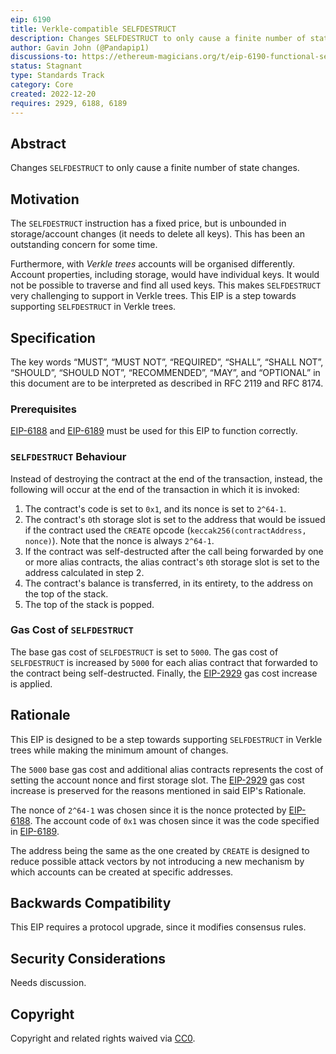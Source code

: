 ```yaml
---
eip: 6190
title: Verkle-compatible SELFDESTRUCT
description: Changes SELFDESTRUCT to only cause a finite number of state changes
author: Gavin John (@Pandapip1)
discussions-to: https://ethereum-magicians.org/t/eip-6190-functional-selfdestruct/12232
status: Stagnant
type: Standards Track
category: Core
created: 2022-12-20
requires: 2929, 6188, 6189
---
```


## Abstract

Changes `SELFDESTRUCT` to only cause a finite number of state changes.

## Motivation

The `SELFDESTRUCT` instruction has a fixed price, but is unbounded in storage/account changes (it needs to delete all keys). This has been an outstanding concern for some time.

Furthermore, with *Verkle trees* accounts will be organised differently. Account properties, including storage, would have individual keys. It would not be possible to traverse and find all used keys. This makes `SELFDESTRUCT` very challenging to support in Verkle trees. This EIP is a step towards supporting `SELFDESTRUCT` in Verkle trees.

## Specification

The key words “MUST”, “MUST NOT”, “REQUIRED”, “SHALL”, “SHALL NOT”, “SHOULD”, “SHOULD NOT”, “RECOMMENDED”, “MAY”, and “OPTIONAL” in this document are to be interpreted as described in RFC 2119 and RFC 8174.

### Prerequisites

[EIP-6188](./06188.md) and [EIP-6189](./06189.md) must be used for this EIP to function correctly.

### `SELFDESTRUCT` Behaviour

Instead of destroying the contract at the end of the transaction, instead, the following will occur at the end of the transaction in which it is invoked:

1. The contract's code is set to `0x1`, and its nonce is set to `2^64-1`.
2. The contract's `0`th storage slot is set to the address that would be issued if the contract used the `CREATE` opcode (`keccak256(contractAddress, nonce)`). Note that the nonce is always `2^64-1`.
3. If the contract was self-destructed after the call being forwarded by one or more alias contracts, the alias contract's `0`th storage slot is set to the address calculated in step 2.
4. The contract's balance is transferred, in its entirety, to the address on the top of the stack.
5. The top of the stack is popped.

### Gas Cost of `SELFDESTRUCT`

The base gas cost of `SELFDESTRUCT` is set to `5000`. The gas cost of `SELFDESTRUCT` is increased by `5000` for each alias contract that forwarded to the contract being self-destructed. Finally, the [EIP-2929](./02929.md) gas cost increase is applied.

## Rationale

This EIP is designed to be a step towards supporting `SELFDESTRUCT` in Verkle trees while making the minimum amount of changes.

The `5000` base gas cost and additional alias contracts represents the cost of setting the account nonce and first storage slot. The [EIP-2929](./02929.md) gas cost increase is preserved for the reasons mentioned in said EIP's Rationale.

The nonce of `2^64-1` was chosen since it is the nonce protected by [EIP-6188](./06188.md). The account code of `0x1` was chosen since it was the code specified in [EIP-6189](./06189.md).

The address being the same as the one created by `CREATE` is designed to reduce possible attack vectors by not introducing a new mechanism by which accounts can be created at specific addresses.

## Backwards Compatibility

This EIP requires a protocol upgrade, since it modifies consensus rules.

## Security Considerations

Needs discussion.

## Copyright

Copyright and related rights waived via [CC0](/LICENSE.md).
